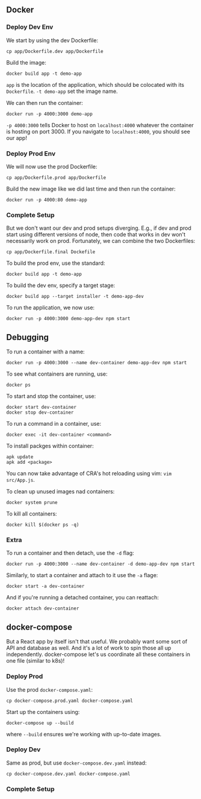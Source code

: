 ## Docker

### Deploy Dev Env

We start by using the dev Dockerfile:

```
cp app/Dockerfile.dev app/Dockerfile
```

Build the image:

```
docker build app -t demo-app
```

`app` is the location of the application, which should be colocated with its `Dockerfile`. `-t demo-app` set the image name.

We can then run the container:

```
docker run -p 4000:3000 demo-app
```

`-p 4000:3000` tells Docker to host on `localhost:4000` whatever the container is hosting on port 3000. If you navigate to `localhost:4000`, you should see our app!

### Deploy Prod Env

We will now use the prod Dockerfile:

```
cp app/Dockerfile.prod app/Dockerfile
```

Build the new image like we did last time and then run the container:

```
docker run -p 4000:80 demo-app
```

### Complete Setup

But we don't want our dev and prod setups diverging. E.g., if dev and prod start using different versions of node, then code that works in dev won't necessarily work on prod. Fortunately, we can combine the two Dockerfiles:

```
cp app/Dockerfile.final Dockefile
```

To build the prod env, use the standard:

```
docker build app -t demo-app
```

To build the dev env, specify a target stage:

```
docker build app --target installer -t demo-app-dev
```

To run the application, we now use:

```
docker run -p 4000:3000 demo-app-dev npm start
```


## Debugging

To run a container with a name:

```
docker run -p 4000:3000 --name dev-container demo-app-dev npm start
```

To see what containers are running, use:

```
docker ps
```

To start and stop the container, use:

```
docker start dev-container
docker stop dev-container
```

To run a command in a container, use:

```
docker exec -it dev-container <command>
```

To install packges within container:

```
apk update
apk add <package>
```

You can now take advantage of CRA's hot reloading using vim: `vim src/App.js`.

To clean up unused images nad containers:

```
docker system prune
```

To kill all containers:

```
docker kill $(docker ps -q)
```

### Extra

To run a container and then detach, use the `-d` flag:

```
docker run -p 4000:3000 --name dev-container -d demo-app-dev npm start
```

Similarly, to start a container and attach to it use the `-a` flage:

```
docker start -a dev-container
```

And if you're running a detached container, you can reattach:

```
docker attach dev-container
```

## docker-compose

But a React app by itself isn't that useful. We probably want some sort of API and database as well. And it's a lot of work to spin those all up independently. docker-compose let's us coordinate all these containers in one file (similar to k8s)!

### Deploy Prod

Use the prod `docker-compose.yaml`:

```
cp docker-compose.prod.yaml docker-compose.yaml
```

Start up the containers using:

```
docker-compose up --build
```

where `--build` ensures we're working with up-to-date images.

### Deploy Dev

Same as prod, but use `docker-compose.dev.yaml` instead:

```
cp docker-compose.dev.yaml docker-compose.yaml
```

### Complete Setup
